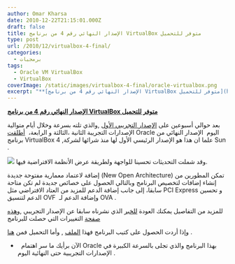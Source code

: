 ```yaml
---
author: Omar Kharsa
date: 2010-12-22T21:15:01.000Z
draft: false
title: الإصدار النهائي رقم 4 من برنامج VirtualBox متوفر للتحميل
type: post
url: /2010/12/virtualbox-4-final/
categories:
  - برمجيات
tags:
  - Oracle VM VirtualBox
  - VirtualBox
coverImage: /static/images/virtualbox-4-final/oracle-virtualbox.png
excerpt: "**[الإصدار النهائي رقم 4 من برنامج VirtualBox متوفر للتحميل](https://www.it-scoop.com/2010/12/virtualbox-4-final/)**\n\nبعد حوالي أسبوعين على [الإصدار التجريبي الأول](https://www.it-scoop.com/2010/12/virtualbox-4-beta/) ,والذي تلته بسرعة وخلال أيام متوالية الإصدارات التجريبة الثانية ،الثالثة و الرابعة،\_\_[أطلقت](http://www.oracle.com/us/corporate/press/198406) Oracle اليوم\_\_الإصدار النهائي من برنامج VirtualBox 4 ,علما ان هذا هو الإصدار الرئيسي"
---
```

**[الإصدار النهائي رقم 4 من برنامج VirtualBox متوفر للتحميل](https://www.it-scoop.com/2010/12/virtualbox-4-final/)**

بعد حوالي أسبوعين على [الإصدار التجريبي الأول](https://www.it-scoop.com/2010/12/virtualbox-4-beta/) ,والذي تلته بسرعة وخلال أيام متوالية الإصدارات التجريبة الثانية ،الثالثة و الرابعة،  [أطلقت](http://www.oracle.com/us/corporate/press/198406) Oracle اليوم  الإصدار النهائي من برنامج VirtualBox 4 ,علما ان هذا هو الإصدار الرئيسي الأول لها منذ شرائها لشركة Sun .

![](/static/images/virtualbox-4-final/oracle-virtualbox.png) وقد شملت التحديثات تحسينا للواجهة ولطريقة عرض الأنظمة الافتراضية فيها.

إضافة لاعتماد معمارية مفتوحة جديدة (New Open Architecture) تمكن المطورين من إنشاء إضافات لتخصيص البرنامج وبالتالي الحصول على خصائص جديدة لم تكن متاحة سابقا، إلى جانب إضافة الدعم للمزيد من العتاد الافتراضي مثل PCI Express و تحسين الدعم لتنسيق OVF  وإضافة الدعم لـ OVA .

للمزيد من التفاصيل يمكنك العودة [للخبر](https://www.it-scoop.com/2010/12/virtualbox-4-beta/) الذي نشرناه سابقا عن الإصدار التجريبي ,و[هذه صفحة](http://www.virtualbox.org/wiki/Changelog) التغييرات التي حصلت للبرنامج

وإذا أردت الحصول على كتيب البرنامج فهذا [الملف](http://download.virtualbox.org/virtualbox/UserManual.pdf) , وأما التحميل فمن [هنا](http://www.virtualbox.org/wiki/Downloads) .

-     الآن برأيك ما سر اهتمام Oracle بهذا البرنامج والذي تجلى بالسرعة الكبيرة في الإصدارات التجريبية حتى النهائية اليوم .
